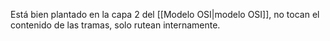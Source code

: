 Está bien plantado en la capa 2 del [[Modelo OSI|modelo OSI]], no tocan el contenido de las tramas, solo rutean internamente.